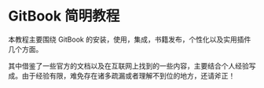 # GitBook 简明教程

本教程主要围绕 GitBook 的安装，使用，集成，书籍发布，个性化以及实用插件几个方面。

其中借鉴了一些官方的文档以及在互联网上找到的一些内容，主要结合个人经验写成。由于经验有限，难免存在诸多疏漏或者理解不到位的地方，还请斧正！

